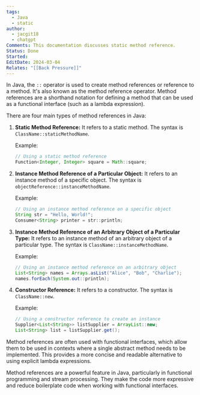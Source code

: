 ```yaml
---
tags:
  - Java
  - static
author:
  - jacgit18
  - chatgpt
Comments: This documentation discusses static method reference.
Status: Done
Started: 
EditDate: 2024-03-04
Relates: "[[Back Pressure]]"
---
```

In Java, the `::` operator is used to create method references or reference to a method. It's also known as the method reference operator. Method references are a shorthand notation for defining a method that can be used as a functional interface (such as a lambda expression).

There are four main types of method references in Java:

1. **Static Method Reference:** It refers to a static method. The syntax is `ClassName::staticMethodName`.

   Example:
   ```java
   // Using a static method reference
   Function<Integer, Integer> square = Math::square;
   ```

2. **Instance Method Reference of a Particular Object:** It refers to an instance method of a specific object. The syntax is `objectReference::instanceMethodName`.

   Example:
   ```java
   // Using an instance method reference on a specific object
   String str = "Hello, World!";
   Consumer<String> printer = str::println;
   ```

3. **Instance Method Reference of an Arbitrary Object of a Particular Type:** It refers to an instance method of an arbitrary object of a particular type. The syntax is `ClassName::instanceMethodName`.

   Example:
   ```java
   // Using an instance method reference on an arbitrary object
   List<String> names = Arrays.asList("Alice", "Bob", "Charlie");
   names.forEach(System.out::println);
   ```

4. **Constructor Reference:** It refers to a constructor. The syntax is `ClassName::new`.

   Example:
   ```java
   // Using a constructor reference to create an instance
   Supplier<List<String>> listSupplier = ArrayList::new;
   List<String> list = listSupplier.get();
   ```

Method references are often used with functional interfaces, which allow them to be used in contexts where a single abstract method needs to be implemented. This provides a more concise and readable alternative to using explicit lambda expressions.

Method references are a powerful feature in Java, particularly in functional programming and stream processing. They make the code more expressive and reduce boilerplate code when working with functional interfaces.